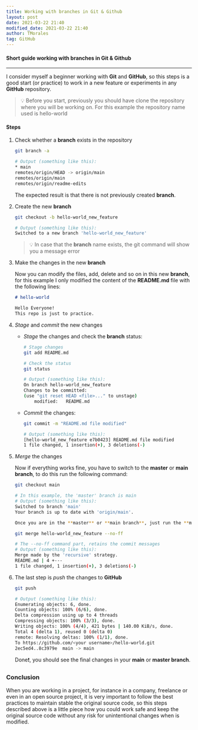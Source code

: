 ```yaml
---
title: Working with branches in Git & Github
layout: post
date: 2021-03-22 21:40
modified_date: 2021-03-22 21:40
author: TMorales
tag: GitHub
---
```

#### Short guide working with branches in Git & Github  
---
I consider myself a beginner working with **Git** and **GitHub**, so this steps is a good start (or practice) to work in a new feature or experiments in any **GitHub** repository.  

> 💡 Before you start, previously you should have clone the repository where you will be working on. For this example the repository name used is hello-world  

#### Steps  
1. Check whether a **branch** exists in the repository  

    ```bash  
    git branch -a  

    # Output (something like this):  
    * main  
    remotes/origin/HEAD -> origin/main  
    remotes/origin/main  
    remotes/origin/readme-edits  
    ```  

    The expected result is that there is not previously created **branch**.  

2. Create the new **branch**  

    ```bash  
    git checkout -b hello-world_new_feature  

    # Output (something like this):  
    Switched to a new branch 'hello-world_new_feature'  
    ```  

    > 💡 In case that the **branch** name exists, the git command will show you a message error  

3. Make the changes in the new **branch**  
    
    Now you can modify the files, add, delete and so on in this new **branch**, for this example I only modified the content of the **README.md** file with the following lines:  

    ```markdown
    # hello-world  

    Hello Everyone!  
    This repo is just to practice.  
    ```

4. _Stage_ and _commit_ the new changes  

    - _Stage_ the changes and check the **branch** status:  

        ```bash  
        # Stage changes  
        git add README.md  

        # Check the status  
        git status  

        # Output (something like this):  
        On branch hello-world_new_feature  
        Changes to be committed:  
        (use "git reset HEAD <file>..." to unstage)  
            modified:   README.md  
        ```
    
    - _Commit_ the changes:  

        ```bash
        git commit -m "README.md file modified"  

        # Output (something like this):  
        [hello-world_new_feature e7b0423] README.md file modified  
        1 file changed, 1 insertion(+), 3 deletions(-)  
        ```  

5. _Merge_ the changes  

    Now if everything works fine, you have to switch to the **master** or **main branch**, to do this run the following command:  

    ```bash  
    git checkout main  

    # In this example, the 'master' branch is main  
    # Output (something like this):  
    Switched to branch 'main'  
    Your branch is up to date with 'origin/main'.  

    Once you are in the **master** or **main branch**, just run the **merge** command:  

    git merge hello-world_new_feature --no-ff  

    # The --no-ff command part, retains the commit messages  
    # Output (something like this):  
    Merge made by the 'recursive' strategy.  
    README.md | 4 +---  
    1 file changed, 1 insertion(+), 3 deletions(-)  
    ```  

6. The last step is _push_ the changes to **GitHub**  

    ```bash
    git push  

    # Output (something like this):  
    Enumerating objects: 6, done.  
    Counting objects: 100% (6/6), done.  
    Delta compression using up to 4 threads  
    Compressing objects: 100% (3/3), done.  
    Writing objects: 100% (4/4), 421 bytes | 140.00 KiB/s, done.  
    Total 4 (delta 1), reused 0 (delta 0)  
    remote: Resolving deltas: 100% (1/1), done.  
    To https://github.com/<your username>/hello-world.git  
    2ec5ed4..8c3979e  main -> main  
    ```  

    Done❗, you should see the final changes in your **main** or **master branch**.

### Conclusion  

When you are working in a project, for instance in a company, freelance or even in an open source project, it is very important to follow the best practices to maintain stable the original source code, so this steps described above is a little piece how you could work safe and keep the original source code without any risk for unintentional changes when is modified.
